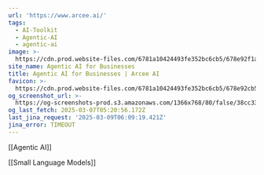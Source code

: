 ```yaml
---
url: 'https://www.arcee.ai/'
tags:
  - AI-Toolkit
  - Agentic-AI
  - agentic-ai
image: >-
  https://cdn.prod.website-files.com/6781a10424493fe352bc6cb5/678e92f1a6d5d377d6d94b99_OG%20img.png
site_name: Agentic AI for Businesses
title: Agentic AI for Businesses | Arcee AI
favicon: >-
  https://cdn.prod.website-files.com/6781a10424493fe352bc6cb5/678e92cb5d392e76c953e690_Favicon.png
og_screenshot_url: >-
  https://og-screenshots-prod.s3.amazonaws.com/1366x768/80/false/38cc33b6ef9c43bef156df7db5f4c71634b81699caa4be16003d09ea9829828b.jpeg
og_last_fetch: 2025-03-07T05:20:56.172Z
last_jina_request: '2025-03-09T06:09:19.421Z'
jina_error: TIMEOUT
---
```

[[Agentic AI]]

[[Small Language Models]]


